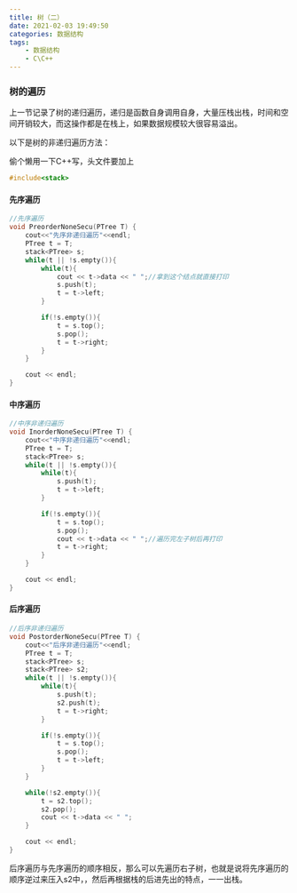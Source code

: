 ```yaml
---
title: 树（二）
date: 2021-02-03 19:49:50
categories: 数据结构
tags: 
	- 数据结构	
	- C\C++
---
```


### 树的遍历

上一节记录了树的递归遍历，递归是函数自身调用自身，大量压栈出栈，时间和空间开销较大，而这操作都是在栈上，如果数据规模较大很容易溢出。

以下是树的非递归遍历方法：

<!--more-->

偷个懒用一下C++写，头文件要加上

```c++
#include<stack>
```

#### 先序遍历

```c++
//先序遍历
void PreorderNoneSecu(PTree T) {
	cout<<"先序非递归遍历"<<endl;
	PTree t = T;
	stack<PTree> s;
	while(t || !s.empty()){
		while(t){
			cout << t->data << " ";//拿到这个结点就直接打印
			s.push(t);
			t = t->left;
		}

		if(!s.empty()){
			t = s.top();
			s.pop();			
			t = t->right;
		}
	}

	cout << endl;
}
```

#### 中序遍历

```C++
//中序非递归遍历
void InorderNoneSecu(PTree T) {
	cout<<"中序非递归遍历"<<endl;
	PTree t = T;
	stack<PTree> s;
	while(t || !s.empty()){
		while(t){
			s.push(t);
			t = t->left;
		}

		if(!s.empty()){
			t = s.top();
			s.pop();
			cout << t->data << " ";//遍历完左子树后再打印
			t = t->right;
		}
	}

	cout << endl;
}
```



#### 后序遍历

```c++
//后序非递归遍历
void PostorderNoneSecu(PTree T) {
	cout<<"后序非递归遍历"<<endl;
	PTree t = T;
	stack<PTree> s;
	stack<PTree> s2;
	while(t || !s.empty()){
		while(t){
			s.push(t);
			s2.push(t);
			t = t->right;
		}

		if(!s.empty()){
			t = s.top();
			s.pop();
			t = t->left;
		}
	}

	while(!s2.empty()){
		t = s2.top();
		s2.pop();
		cout << t->data << " ";
	}

	cout << endl;
}
```

后序遍历与先序遍历的顺序相反，那么可以先遍历右子树，也就是说将先序遍历的顺序逆过来压入s2中，，然后再根据栈的后进先出的特点，一一出栈。

